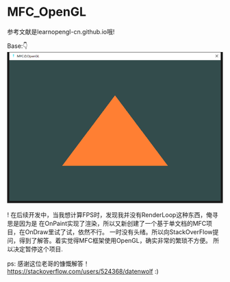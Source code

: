 # MFC_OpenGL
参考文献是learnopengl-cn.github.io哦!

  Base:👇  
 ![image](https://github.com/Puuupa/img/blob/master/_1G~AJRV%5B%7BDI5%605ISPWJLPW.png)
 
 ! 在后续开发中，当我想计算FPS时，发现我并没有RenderLoop这种东西，俺寻思是因为是
 在OnPaint实现了渲染，所以又新创建了一个基于单文档的MFC项目，在OnDraw里试了试，依然不行。
 一时没有头绪。所以向StackOverFlow提问，得到了解答。着实觉得MFC框架使用OpenGL，确实非常的繁琐不方便。
 所以决定暂停这个项目.
 
 ps: 感谢这位老哥的慷慨解答！https://stackoverflow.com/users/524368/datenwolf  :)
 
 
 
